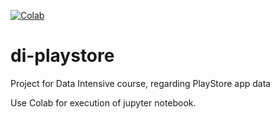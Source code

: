 [![Colab](https://colab.research.google.com/assets/colab-badge.svg)](https://colab.research.google.com/github/GiackAloZ/di-playstore/blob/master/play-store.ipynb)

# di-playstore
Project for Data Intensive course, regarding PlayStore app data

Use Colab for execution of jupyter notebook.
